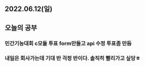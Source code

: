 ## 2022.06.12(일)

## 오늘의 공부

### 민간기능대회 c모듈 투표 form만들고 api 수정 투표좀 만듬

### 내일은 회사가는데 기대 반 걱정 반이다. 솔직히 빨리가고 싶당ㅎ 